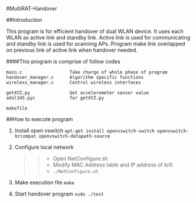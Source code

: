 #MultiRAT-Handover



##Introduction

This program is for efficient handover of dual WLAN device.
It uses each WLAN as active link and standby link.
Active link is used for communicating and standby link is used for scanning APs.
Program make link overlapped on previous link of active link when handover needed.

####This program is comprise of follow codes

```
main.c 					Take charge of whole phase of program
handover_manager.c		Algorithm specific functions
wireless_manager.c		Control wireless interfaces

getXYZ.py				Get accelerometer sensor value
adxl345.pyc				for getXYZ.py

makefile
```

##How to execute program

1. Install open vswitch
  `apt-get install openvswitch-switch openvswitch-brcompat openvswitch-datapath-source`

2. Configure local network
	>>* Open NetConfigure.sh
	>>* Modify MAC Address table and IP address of br0
	>>* `./NetConfigure.sh`

3. Make execution file `make`

4. Start handover program `sudo ./test`


